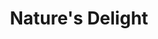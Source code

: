 ---
portfolio: nature
title:  "Nature's Delight"
description: "Variety in Potato Packaging"
imgSrc: "../images/v3/nature/nature-1.jpg"
layout: port-v
set: nature
---